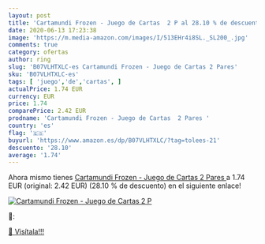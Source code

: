 ```yaml
---
layout: post
title: 'Cartamundi Frozen - Juego de Cartas  2 P al 28.10 % de descuento'
date: 2020-06-13 17:23:38
image: 'https://m.media-amazon.com/images/I/513EHr4i8SL._SL200_.jpg'
comments: true
category: ofertas
author: ring
slug: 'B07VLHTXLC-es Cartamundi Frozen - Juego de Cartas 2 Pares'
sku: 'B07VLHTXLC-es'
tags: [ 'juego','de','cartas', ]
actualPrice: 1.74 EUR
currency: EUR
price: 1.74
comparePrice: 2.42 EUR
prodname: 'Cartamundi Frozen - Juego de Cartas  2 Pares '
country: 'es'
flag: '🇪🇸'
buyurl: 'https://www.amazon.es/dp/B07VLHTXLC/?tag=tolees-21'
descuento: '28.10'
average: '1.74'
---
```


Ahora mismo tienes [Cartamundi Frozen - Juego de Cartas  2 Pares ](https://www.amazon.es/dp/B07VLHTXLC/?tag=tolees-21) a 1.74 EUR (original: 2.42 EUR) (28.10 %  de descuento) en el siguiente enlace!

[![Cartamundi Frozen - Juego de Cartas  2 P](https://m.media-amazon.com/images/I/513EHr4i8SL._SL200_.jpg)](https://www.amazon.es/dp/B07VLHTXLC/?tag=tolees-21)

🔎:


[🛒 Visítala!!!](https://www.amazon.es/dp/B07VLHTXLC/?tag=tolees-21)
